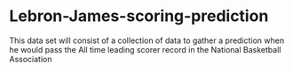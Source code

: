 # Lebron-James-scoring-prediction
This data set will consist of a collection of data to gather a prediction when he would pass the All time leading scorer record in the National Basketball Association

